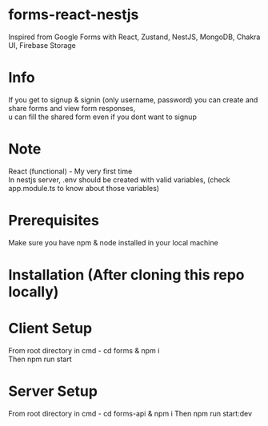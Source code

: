 # forms-react-nestjs
Inspired from Google Forms with React, Zustand, NestJS, MongoDB, Chakra UI, Firebase Storage </br>

# Info
If you get to signup & signin (only username, password) you can create and share forms and view form responses, </br> 
u can fill the shared form even if you dont want to signup

# Note
 React (functional) - My very first time </br>
 In nestjs server, .env should be created with valid variables, (check app.module.ts to know about those variables)

# Prerequisites
Make sure you have npm & node installed in your local machine  </br>

# Installation (After cloning this repo locally)
# Client Setup 
From root directory in cmd - cd forms & npm i  </br>
Then npm run start
# Server Setup
From root directory in cmd - cd forms-api & npm i
Then npm run start:dev
